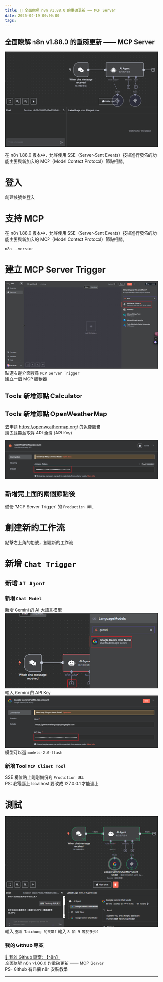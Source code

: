 ```yaml
---
title: 🔗 全面瞭解 n8n v1.88.0 的重磅更新 —— MCP Server
date: 2025-04-19 00:00:00
tags:
---
```


## 全面瞭解 n8n v1.88.0 的重磅更新 —— MCP Server
![MCP](../images/n8n/n8n.gif)

在 n8n 1.88.0 版本中，允許使用 SSE（Server-Sent Events）技術進行發佈的功能主要與新加入的 MCP（Model Context Protocol）節點相關。

<!-- more -->

# 登入
創建帳號並登入

# 支持 MCP
在 n8n 1.88.0 版本中，允許使用 SSE（Server-Sent Events）技術進行發佈的功能主要與新加入的 MCP（Model Context Protocol）節點相關。
```shell
n8n --version
```

# 建立 MCP Server Trigger
![MCP Server Trigger](../images/n8n/n8n01.png)
點選右邊介面搜尋 `MCP Server Trigger`  
建立一個 MCP 服務器  

## Tools 新增節點 Calculator

## Tools 新增節點 OpenWeatherMap
去申請 https://openweathermap.org/ 的免費服務  
請去註冊並取得 API 金鑰 (API Key)  

![OpenWeather](../images/n8n/n8n02.png)

## 新增完上面的兩個節點後
備份 ‵MCP Server Trigger‵ 的 `Production URL`  

# 創建新的工作流
點擊左上角的加號，創建新的工作流  

# 新增 `Chat Trigger`  
## 新增 `AI Agent`
### 新增 `Chat Model`
新增 Gemini 的 AI 大語言模型  
![Gemini](../images/n8n/n8n03.png)
輸入 Gemini 的 API Key  
![Gemini API Key](../images/n8n/n8n04.png)
模型可以選 `models-2.0-flash`
### 新增 Tool `MCP Clinet Tool`
SSE 欄位貼上剛剛備份的 `Production URL`  
PS: 我電腦上 localhost 要改成 127.0.0.1 才能連上  

# 測試
![測試](../images/n8n/n8n05.png)
輸入 `查詢 Taichung 的天氣?`
輸入 `8 加 9 等於多少?`

### 我的 Github 專案

[🔗 我的 Github 專案: 【n8n】](https://github.com/chiisen/n8n)  
全面瞭解 n8n v1.88.0 的重磅更新 —— MCP Server  
PS- Github 有詳細 n8n 安裝教學  

---
